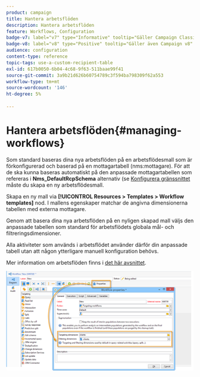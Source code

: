 ```yaml
---
product: campaign
title: Hantera arbetsflöden
description: Hantera arbetsflöden
feature: Workflows, Configuration
badge-v7: label="v7" type="Informative" tooltip="Gäller Campaign Classic v7"
badge-v8: label="v8" type="Positive" tooltip="Gäller även Campaign v8"
audience: configuration
content-type: reference
topic-tags: use-a-custom-recipient-table
exl-id: 617b0050-6b04-4c68-9f63-511baae99f41
source-git-commit: 3a9b21d626b60754789c3f594ba798309f62a553
workflow-type: tm+mt
source-wordcount: '146'
ht-degree: 5%

---
```


# Hantera arbetsflöden{#managing-workflows}



Som standard baseras dina nya arbetsflöden på en arbetsflödesmall som är förkonfigurerad och baserad på en mottagartabell (nms:mottagare). För att de ska kunna baseras automatiskt på den anpassade mottagartabellen som refereras i **Nms_DefaultRcpSchema** alternativ (se [Konfigurera gränssnittet](../../configuration/using/configuring-the-interface.md) måste du skapa en ny arbetsflödesmall.

Skapa en ny mall via **[!UICONTROL Resources > Templates > Workflow templates]** nod. I mallens egenskaper matchar de angivna dimensionerna tabellen med externa mottagare.

Genom att basera dina nya arbetsflöden på en nyligen skapad mall väljs den anpassade tabellen som standard för arbetsflödets globala mål- och filtreringsdimensioner.

Alla aktiviteter som används i arbetsflödet använder därför din anpassade tabell utan att någon ytterligare manuell konfiguration behövs.

Mer information om arbetsflöden finns i [det här avsnittet](../../workflow/using/about-workflows.md).

![](assets/cfg_external_table_workflow.png)
